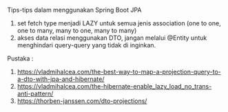 Tips-tips dalam menggunakan Spring Boot JPA
1. set fetch type menjadi LAZY untuk semua jenis association (one to one, one to many, many to one, many to many)
2. akses data relasi menggunakan DTO, jangan melalui @Entity untuk menghindari query-query yang tidak di inginkan.



Pustaka :
1. https://vladmihalcea.com/the-best-way-to-map-a-projection-query-to-a-dto-with-jpa-and-hibernate/
2. https://vladmihalcea.com/the-hibernate-enable_lazy_load_no_trans-anti-pattern/
3. https://thorben-janssen.com/dto-projections/